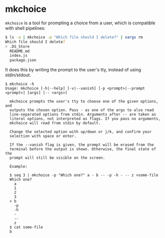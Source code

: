 # mkchoice

`mkchoice` is a tool for prompting a choice from a user, which is
compatible with shell pipelines:

```sh
$ ls -a | mkchoice -p "Which file should I delete?" | xargs rm
Which file should I delete?
> .DS_Store
  README.md
  index.js
  package.json
```

It does this by writing the prompt to the user's tty, instead of using
stdin/stdout.

```
$ mkchoice -h
Usage: mkchoice [-h|--help] [-v|--vanish] [-p <prompt>|--prompt <prompt>] [args] [-- <args>]

  mkchoice prompts the user's tty to choose one of the given options, and
  outputs the chosen option. Pass - as one of the args to also read
  line-separated options from stdin. Arguments after -- are taken as
  literal options, not interpreted as flags. If you pass no arguments,
  mkchoice will read from stdin by default.

  Change the selected option with up/down or j/k, and confirm your
  selection with space or enter.

  If the --vanish flag is given, the prompt will be erased from the
  terminal before the output is shown. Otherwise, the final state of the
  prompt will still be visible on the screen.

  Example:

  $ seq 3 | mkchoice -p "Which one?" a - b -- -p -h - -- z >some-file
  Which one?
    a
    1
    2
    3
  > b
    -p
    -h
    -
    --
    z
  $ cat some-file
  b
```
